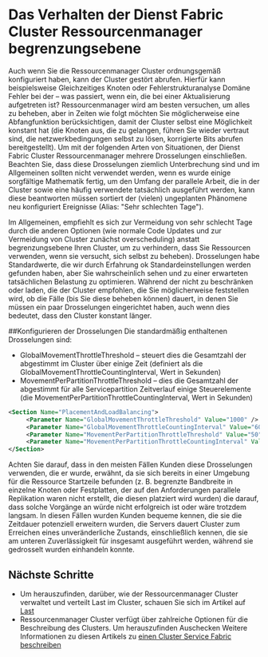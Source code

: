 <properties
   pageTitle="Im Dienst Fabric Cluster Ressourcenmanager begrenzungsebene | Microsoft Azure"
   description="Sie lernen, wie Drosselungen bereitgestellten vom Dienst Fabric Cluster Ressource-Manager konfigurieren."
   services="service-fabric"
   documentationCenter=".net"
   authors="masnider"
   manager="timlt"
   editor=""/>

<tags
   ms.service="Service-Fabric"
   ms.devlang="dotnet"
   ms.topic="article"
   ms.tgt_pltfrm="NA"
   ms.workload="NA"
   ms.date="08/19/2016"
   ms.author="masnider"/>


# <a name="throttling-the-behavior-of-the-service-fabric-cluster-resource-manager"></a>Das Verhalten der Dienst Fabric Cluster Ressourcenmanager begrenzungsebene
Auch wenn Sie die Ressourcenmanager Cluster ordnungsgemäß konfiguriert haben, kann der Cluster gestört abrufen. Hierfür kann beispielsweise Gleichzeitiges Knoten oder Fehlerstrukturanalyse Domäne Fehler bei der – was passiert, wenn ein, die bei einer Aktualisierung aufgetreten ist? Ressourcenmanager wird am besten versuchen, um alles zu beheben, aber in Zeiten wie folgt möchten Sie möglicherweise eine Abfangfunktion berücksichtigen, damit der Cluster selbst eine Möglichkeit konstant hat (die Knoten aus, die zu gelangen, führen Sie wieder vertraut sind, die netzwerkbedingungen selbst zu lösen, korrigierte Bits abrufen bereitgestellt). Um mit der folgenden Arten von Situationen, der Dienst Fabric Cluster Ressourcenmanager mehrere Drosselungen einschließen. Beachten Sie, dass diese Drosselungen ziemlich Unterbrechung sind und im Allgemeinen sollten nicht verwendet werden, wenn es wurde einige sorgfältige Mathematik fertig, um den Umfang der parallele Arbeit, die in der Cluster sowie eine häufig verwendete tatsächlich ausgeführt werden, kann diese beantworten müssen sortiert der (vielen) ungeplanten Phänomene neu konfiguriert Ereignisse (Alias: "Sehr schlechten Tage").

Im Allgemeinen, empfiehlt es sich zur Vermeidung von sehr schlecht Tage durch die anderen Optionen (wie normale Code Updates und zur Vermeidung von Cluster zunächst overscheduling) anstatt begrenzungsebene Ihren Cluster, um zu verhindern, dass Sie Ressourcen verwenden, wenn sie versucht, sich selbst zu beheben). Drosselungen habe Standardwerte, die wir durch Erfahrung ok Standardeinstellungen werden gefunden haben, aber Sie wahrscheinlich sehen und zu einer erwarteten tatsächlichen Belastung zu optimieren. Während der nicht zu beschränken oder laden, die der Cluster empfohlen, die Sie möglicherweise feststellen wird, ob die Fälle (bis Sie diese beheben können) dauert, in denen Sie müssen ein paar Drosselungen eingerichtet haben, auch wenn dies bedeutet, dass den Cluster konstant länger.

##<a name="configuring-the-throttles"></a>Konfigurieren der Drosselungen
Die standardmäßig enthaltenen Drosselungen sind:

-   GlobalMovementThrottleThreshold – steuert dies die Gesamtzahl der abgestimmt im Cluster über einige Zeit (definiert als die GlobalMovementThrottleCountingInterval, Wert in Sekunden)
-   MovementPerPartitionThrottleThreshold – dies die Gesamtzahl der abgestimmt für alle Servicepartition Zeitverlauf einige Steuerelemente (die MovementPerPartitionThrottleCountingInterval, Wert in Sekunden)

``` xml
<Section Name="PlacementAndLoadBalancing">
     <Parameter Name="GlobalMovementThrottleThreshold" Value="1000" />
     <Parameter Name="GlobalMovementThrottleCountingInterval" Value="600" />
     <Parameter Name="MovementPerPartitionThrottleThreshold" Value="50" />
     <Parameter Name="MovementPerPartitionThrottleCountingInterval" Value="600" />
</Section>
```

Achten Sie darauf, dass in den meisten Fällen Kunden diese Drosselungen verwenden, die er wurde, erwähnt, da sie sich bereits in einer Umgebung für die Ressource Startzeile befunden (z. B. begrenzte Bandbreite in einzelne Knoten oder Festplatten, der auf den Anforderungen parallele Replikation waren nicht erstellt, die diesen platziert wird wurden) die darauf, dass solche Vorgänge an würde nicht erfolgreich ist oder wäre trotzdem langsam.  In diesen Fällen wurden Kunden bequeme kennen, die sie die Zeitdauer potenziell erweitern wurden, die Servers dauert Cluster zum Erreichen eines unveränderliche Zustands, einschließlich kennen, die sie am unteren Zuverlässigkeit für insgesamt ausgeführt werden, während sie gedrosselt wurden einhandeln konnte.

## <a name="next-steps"></a>Nächste Schritte
- Um herauszufinden, darüber, wie der Ressourcenmanager Cluster verwaltet und verteilt Last im Cluster, schauen Sie sich im Artikel auf [Last](service-fabric-cluster-resource-manager-balancing.md)
- Ressourcenmanager Cluster verfügt über zahlreiche Optionen für die Beschreibung des Clusters. Um herauszufinden Auschecken Weitere Informationen zu diesen Artikels zu [einen Cluster Service Fabric beschreiben](service-fabric-cluster-resource-manager-cluster-description.md)
